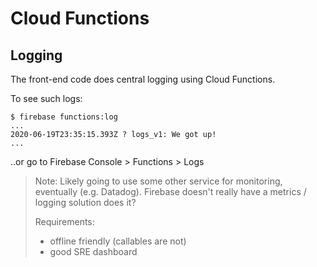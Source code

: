 # Cloud Functions

## Logging

The front-end code does central logging using Cloud Functions.

To see such logs:

```
$ firebase functions:log
...
2020-06-19T23:35:15.393Z ? logs_v1: We got up!
...
```

..or go to Firebase Console > Functions > Logs

>Note: Likely going to use some other service for monitoring, eventually (e.g. Datadog). Firebase doesn't really have a metrics / logging solution does it?
>
>Requirements:
>
>- offline friendly (callables are not)
>- good SRE dashboard

